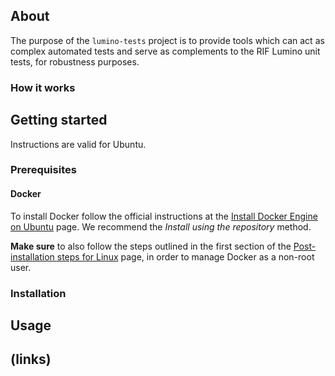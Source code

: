 ## About

The purpose of the `lumino-tests` project is to provide tools which can act as complex automated tests and serve as complements to the RIF Lumino unit tests, for robustness purposes.

### How it works

## Getting started

Instructions are valid for Ubuntu.

### Prerequisites

#### Docker

To install Docker follow the official instructions at the [Install Docker Engine on Ubuntu](https://docs.docker.com/engine/install/ubuntu) page. We recommend the _Install using the repository_ method.

**Make sure** to also follow the steps outlined in the first section of the [Post-installation steps for Linux](https://docs.docker.com/engine/install/linux-postinstall/#manage-docker-as-a-non-root-user) page, in order to manage Docker as a non-root user.

### Installation

## Usage

## (links)

